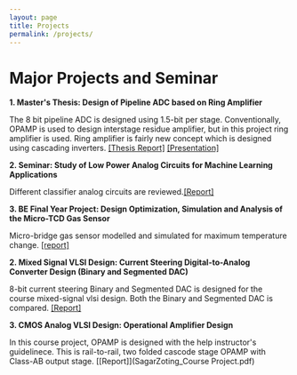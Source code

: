 ```yaml
---
layout: page
title: Projects
permalink: /projects/
---
```

<h1> Major Projects and Seminar </h1> 





**1. Master's Thesis: Design of Pipeline ADC based on Ring Amplifier** 


The 8 bit pipeline ADC is designed using 1.5-bit per stage. Conventionally, OPAMP is used to design interstage residue amplifier, but in this project ring amplifier is used. Ring amplifier is fairly new concept which is designed using cascading inverters. 
[[Thesis Report]](MTP2_Thesis_SagarZoting_203070064.pdf)
[[Presentation]](Presentation.pdf)


**2. Seminar: Study of Low Power Analog Circuits for Machine Learning Applications**

Different classifier analog circuits are reviewed.[[Report]](EE694_203070064_Seminar_Report.pdf)


**3. BE Final Year Project: Design Optimization, Simulation and Analysis of the Micro-TCD Gas Sensor**

Micro-bridge gas  sensor modelled and simulated for maximum temperature change. [[report]]()

**2. Mixed Signal VLSI Design: Current Steering Digital-to-Analog Converter Design (Binary and Segmented DAC)** 

8-bit current steering Binary and Segmented DAC is designed for the course mixed-signal vlsi design. Both the Binary and Segmented DAC is compared.
[[Report]](203070064_SagarZoting_Ajinkya_Project.pdf)


**3. CMOS Analog VLSI Design: Operational Amplifier Design** 

In this course project, OPAMP is designed with the help instructor's guidelinece. This is rail-to-rail, two folded cascode stage OPAMP with Class-AB output stage.
[[Report]](SagarZoting_Course Project.pdf)
